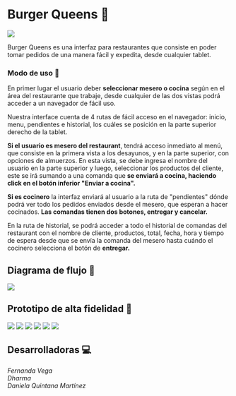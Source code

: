 # Burger Queens 🍔

  <img src='./files/img/burgerlogo.png'>  

  Burger Queens es una interfaz para restaurantes que consiste en poder tomar pedidos de una manera fácil y expedita, desde cualquier tablet.

### Modo de uso 📔

En primer lugar el usuario deber **seleccionar  mesero o cocina** según en el área del restaurante que trabaje, desde cualquier de las dos vistas podrá acceder a un navegador de fácil uso.

Nuestra interface cuenta de 4 rutas de fácil acceso en el navegador: inicio, menu, pendientes e historial, los cuáles se posición en la parte superior derecho de la tablet.

**Si el usuario es mesero del restaurant**, tendrá acceso inmediato al menú, que consiste en la primera vista a los desayunos, y en la parte superior, con opciones de almuerzos. En esta vista, se debe ingresa el nombre del usuario en la parte superior y luego, seleccionar los productos del cliente, este se irá sumando a una comanda que **se enviará a cocina, haciendo click en el botón inferior "Enviar a cocina".**

**Si es cocinero** la interfaz enviará al usuario a la ruta de "pendientes" dónde podrá ver todo los pedidos enviados desde el mesero, que esperan a hacer cocinados. **Las comandas tienen dos botones, entregar y cancelar.**

En la ruta de historial, se podrá acceder a todo el historial de comandas del restaurant con el nombre de cliente, productos, total, fecha, hora y tiempo de espera desde que se envía la comanda del mesero hasta cuándo el cocinero selecciona el botón de **entregar.**


## Diagrama de flujo 📝

<img src='./files/img/flujo.png'>

## Prototipo de alta fidelidad 👑
<img src='./files/img/index.jpg'>
<img src='./files/img/breakfast.jpg'>
<img src='./files/img/lunch.jpg'>
<img src='./files/img/kitchen.jpg'>
<img src='./files/img/pending.jpg'>
<img src='./files/img/record.jpg'>  

## Desarrolladoras 💻
*Fernanda Vega  
Dharma  
Daniela Quintana Martínez*
